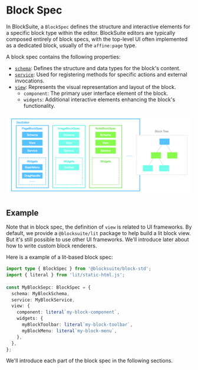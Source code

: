# Block Spec

In BlockSuite, a `BlockSpec` defines the structure and interactive elements for a specific block type within the editor. BlockSuite editors are typically composed entirely of block specs, with the top-level UI often implemented as a dedicated block, usually of the `affine:page` type.

A block spec contains the following properties:

- [`schema`](./block-schema): Defines the structure and data types for the block's content.
- [`service`](./block-service): Used for registering methods for specific actions and external invocations.
- [`view`](./block-view): Represents the visual representation and layout of the block.
  - `component`: The primary user interface element of the block.
  - `widgets`: Additional interactive elements enhancing the block's functionality.

![block-spec](../images/block-spec.png)

## Example

Note that in block spec, the definition of `view` is related to UI frameworks. By default, we provide a `@blocksuite/lit` package to help build a lit block view. But it's still possible to use other UI frameworks. We'll introduce later about how to write custom block renderers.

Here is a example of a lit-based block spec:

```ts
import type { BlockSpec } from '@blocksuite/block-std';
import { literal } from 'lit/static-html.js';

const MyBlockSepc: BlockSpec = {
  schema: MyBlockSchema,
  service: MyBlockService,
  view: {
    component: literal`my-block-component`,
    widgets: {
      myBlockToolbar: literal`my-block-toolbar`,
      myBlockMenu: literal`my-block-menu`,
    },
  },
};
```

We'll introduce each part of the block spec in the following sections.
